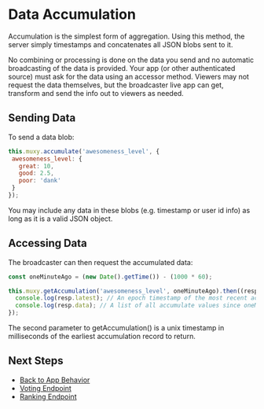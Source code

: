 # Data Accumulation
Accumulation is the simplest form of aggregation. Using this method, the server simply timestamps
and concatenates all JSON blobs sent to it.

No combining or processing is done on the data you send and no automatic broadcasting of the data
is provided. Your app (or other authenticated source) must ask for the data using an
accessor method. Viewers may not request the data themselves, but the broadcaster live app can get,
transform and send the info out to viewers as needed.

## Sending Data
To send a data blob:

```javascript
this.muxy.accumulate('awesomeness_level', {
 awesomeness_level: {
   great: 10,
   good: 2.5,
   poor: 'dank'
 }
});
```

You may include any data in these blobs (e.g. timestamp or user id info) as long as it is a valid
JSON object.

## Accessing Data
The broadcaster can then request the accumulated data:

```javascript
const oneMinuteAgo = (new Date().getTime()) - (1000 * 60);

this.muxy.getAccumulation('awesomeness_level', oneMinuteAgo).then((resp) => {
  console.log(resp.latest); // An epoch timestamp of the most recent accumulate entry.
  console.log(resp.data); // A list of all accumulate values since oneMinuteAgo.
});
```

The second parameter to getAccumulation() is a unix timestamp in milliseconds of the earliest
accumulation record to return.

## Next Steps
 - [Back to App Behavior](AppBehavior.md)
 - [Voting Endpoint](Vote.md)
 - [Ranking Endpoint](Rank.md)